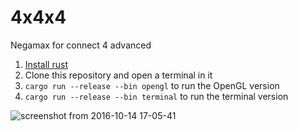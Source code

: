 # 4x4x4
Negamax for connect 4 advanced

1. [Install rust](https://www.rust-lang.org/en-US/install.html)
2. Clone this repository and open a terminal in it
3. `cargo run --release --bin opengl` to run the OpenGL version
4. `cargo run --release --bin terminal` to run the terminal version

![screenshot from 2016-10-14 17-05-41](https://cloud.githubusercontent.com/assets/333780/19392285/79bd4286-9230-11e6-8284-3b89bc849eb1.png)
